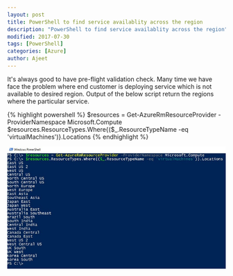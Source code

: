 ```yaml
---
layout: post
title: PowerShell to find service availablity across the region
description: "PowerShell to find service availablity across the region"
modified: 2017-07-30
tags: [PowerShell]
categories: [Azure]
author: Ajeet
---
```


It's always good to have pre-flight validation check. Many time we have face the problem where end customer is deploying service which is not available to desired region. Output of the below script return the regions where the particular service.

{% highlight powershell %}
$resources = Get-AzureRmResourceProvider -ProviderNamespace Microsoft.Compute
$resources.ResourceTypes.Where{($_.ResourceTypeName -eq 'virtualMachines')}.Locations
{% endhighlight %}

![PS](/images/posts/resoursregionps/psresrg.JPG)